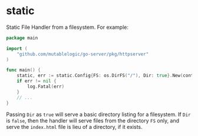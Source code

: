 # static

Static File Handler from a filesystem. For example:

```go
package main

import (
    "github.com/mutablelogic/go-server/pkg/httpserver"
)

func main() {
    static, err := static.Config{FS: os.DirFS("/"), Dir: true}.New(context.Background())
    if err != nil {
        log.Fatal(err)
    }
    // ...
}
```

Passing `Dir` as `true` will serve a basic directory listing for a filesystem. If `Dir` is `false`, 
then the handler will serve files from the directory `FS` only, and serve the `index.html`
file is lieu of a directory, if it exists.
